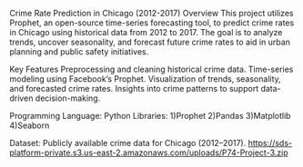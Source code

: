 Crime Rate Prediction in Chicago (2012-2017)
Overview
This project utilizes Prophet, an open-source time-series forecasting tool, to predict crime rates in Chicago using historical data from 2012 to 2017. The goal is to analyze trends, uncover seasonality, and forecast future crime rates to aid in urban planning and public safety initiatives.

Key Features
Preprocessing and cleaning historical crime data.
Time-series modeling using Facebook’s Prophet.
Visualization of trends, seasonality, and forecasted crime rates.
Insights into crime patterns to support data-driven decision-making.

Programming Language: Python
Libraries:
1)Prophet
2)Pandas
3)Matplotlib
4)Seaborn

Dataset: Publicly available crime data for Chicago (2012–2017).
https://sds-platform-private.s3.us-east-2.amazonaws.com/uploads/P74-Project-3.zip
